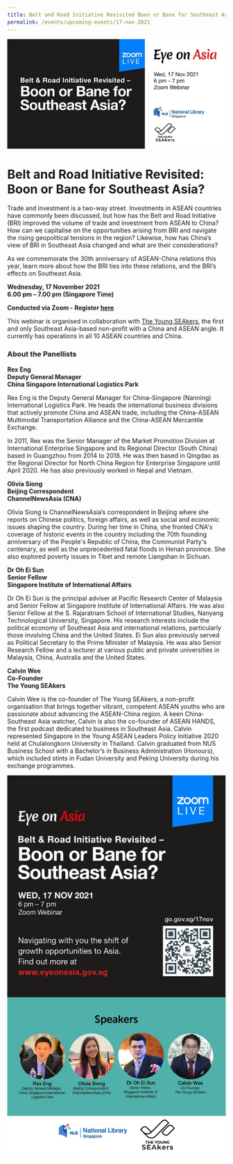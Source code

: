 ```yaml
---
title: Belt and Road Initiative Revisited Boon or Bane for Southeast Asia
permalink: /events/upcoming-events/17-nov-2021
---
```

![Belt and Road Initiative Revisited: Boon or Bane for Southeast Asia](/images/past-events/17-nov-2021/EOA%2017%20Nov%20EDM.jpg)

# Belt and Road Initiative Revisited: Boon or Bane for Southeast Asia?

<!--
 ### **Watch the full programme:**

<div class="bp-youtube">
<iframe width="560" height="315" src="https://www.youtube.com/embed/MkBkB9Ftm88" title="YouTube video player" frameborder="0" allow="accelerometer; autoplay; clipboard-write; encrypted-media; gyroscope; picture-in-picture" allowfullscreen></iframe>
</div>
-->

Trade and investment is a two-way street. Investments in ASEAN countries have commonly been discussed, but how has the Belt and Road Initiative (BRI) improved the volume of trade and investment from ASEAN to China? How can we capitalise on the opportunities arising from BRI and navigate the rising geopolitical tensions in the region? Likewise, how has China’s view of BRI in Southeast Asia changed and what are their considerations?

As we commemorate the 30th anniversary of ASEAN-China relations this year, learn more about how the BRI ties into these relations, and the BRI’s effects on Southeast Asia.

**Wednesday, 17 November 2021**<br>
**6.00 pm – 7.00 pm (Singapore Time)**

**Conducted via Zoom  - Register <a href="https://www.eventbrite.sg/e/eye-on-asia-belt-road-initiative-revisitedboonbane-for-southeast-asia-tickets-187522794727">here</a>**

This webinar is organised in collaboration with [The Young SEAkers](https://www.theyoungseakers.com/), the first and only Southeast Asia-based non-profit with a China and ASEAN angle. It currently has operations in all 10 ASEAN countries and China.

### **About the Panellists**

**Rex Eng**<br>
**Deputy General Manager**<br>
**China Singapore International Logistics Park**

Rex Eng is the Deputy General Manager for China-Singapore (Nanning) International Logistics Park. He heads the international business divisions that actively promote China and ASEAN trade, including the China-ASEAN Multimodal Transportation Alliance and the China-ASEAN Mercantile Exchange.

In 2011, Rex was the Senior Manager of the Market Promotion Division at International Enterprise Singapore and its Regional Director (South China) based in Guangzhou from 2014 to 2018. He was then based in Qingdao as the Regional Director for North China Region for Enterprise Singapore until April 2020. He has also previously worked in Nepal and Vietnam.

**Olivia Siong**<br>
**Beijing Correspondent**<br>
**ChannelNewsAsia (CNA)**

Olivia Siong is ChannelNewsAsia’s correspondent in Beijing where she reports on Chinese politics, foreign affairs, as well as social and economic issues shaping the country. During her time in China, she fronted CNA's coverage of historic events in the country including the 70th founding anniversary of the People's Republic of China, the Communist Party's centenary, as well as the unprecedented fatal floods in Henan province. She also explored poverty issues in Tibet and remote Liangshan in Sichuan.

**Dr Oh Ei Sun**<br>
**Senior Fellow**<br>
**Singapore Institute of International Affairs**

Dr Oh Ei Sun is the principal adviser at Pacific Research Center of Malaysia and Senior Fellow at Singapore Institute of International Affairs. He was also Senior Fellow at the S. Rajaratnam School of International Studies, Nanyang Technological University, Singapore. His research interests include the political economy of Southeast Asia and international relations, particularly those involving China and the United States. Ei Sun also previously served as Political Secretary to the Prime Minister of Malaysia. He was also Senior Research Fellow and a lecturer at various public and private universities in Malaysia, China, Australia and the United States.

**Calvin Wee**<br>
**Co-Founder**<br>
**The Young SEAkers**

Calvin Wee is the co-founder of The Young SEAkers, a non-profit organisation that brings together vibrant, competent ASEAN youths who are passionate about advancing the ASEAN-China region. A keen China-Southeast Asia watcher, Calvin is also the co-founder of ASEAN HANDS, the first podcast dedicated to business in Southeast Asia. Calvin represented Singapore in the Young ASEAN Leaders Policy Initiative 2020 held at Chulalongkorn University in Thailand. Calvin graduated from NUS Business School with a Bachelor’s in Business Administration (Honours), which included stints in Fudan University and Peking University during his exchange programmes.

![Belt and Road Initiative Revisited: Boon or Bane for Southeast Asia?](/images/past-events/17-nov-2021/EOA%20DS.jpg)